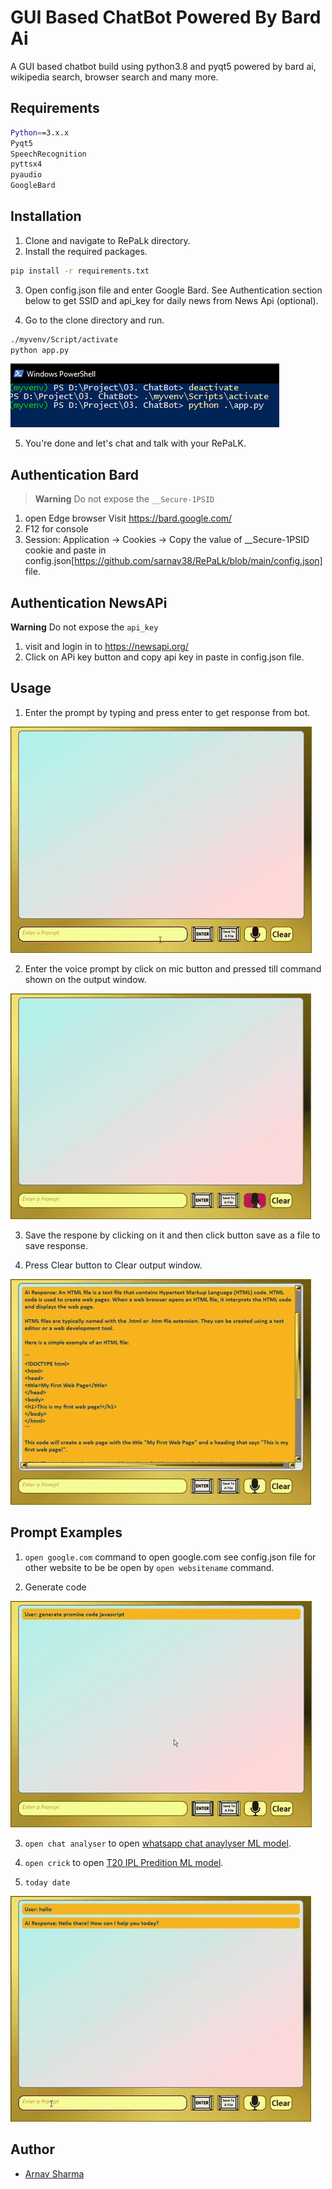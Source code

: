 
# GUI Based ChatBot Powered By Bard Ai

A GUI based chatbot build using python3.8 and pyqt5 powered by bard ai, wikipedia search, browser search and many more. 


## Requirements
```bash
Python==3.x.x
Pyqt5
SpeechRecognition
pyttsx4
pyaudio
GoogleBard
```
## Installation

1. Clone and navigate to RePaLk directory.
2. Install the required packages.

```bash
pip install -r requirements.txt
```
3. Open config.json file and enter Google Bard. See Authentication section below to get SSID and api_key for daily news from News Api (optional).

4. Go to the clone directory and run.

```bash
./myvenv/Script/activate
python app.py
```    
![App Screenshot](https://github.com/sarnav38/RePaLk/blob/main/assests/run_app.PNG)

5. You're done and let's chat and talk with your RePaLK.

## Authentication Bard
>  **Warning** Do not expose the ```__Secure-1PSID```
1. open Edge browser Visit https://bard.google.com/
2. F12 for console
3.  Session: Application → Cookies → Copy the value of __Secure-1PSID cookie and paste in config.json[https://github.com/sarnav38/RePaLk/blob/main/config.json] file.

## Authentication NewsAPi
**Warning** Do not expose the ```api_key```
1. visit and login in to https://newsapi.org/
2. Click on APi key button and copy api key in paste in config.json file.

## Usage
1. Enter the prompt by typing and press enter to get response from bot.

![App Screenshot](https://github.com/sarnav38/RePaLk/blob/main/assests/prompt%20enter.gif)

2. Enter the voice prompt by click on mic button and pressed till command shown on the output window.

![App Screenshot](https://github.com/sarnav38/RePaLk/blob/main/assests/listen%20prompt.gif)

3. Save the respone by clicking on it and then click button save as a file to save response.

4. Press Clear button to Clear output window.

![App Screenshot](https://github.com/sarnav38/RePaLk/blob/main/assests/clear.gif)

## Prompt Examples

1. ```open google.com``` command to open google.com
see config.json file for other website to be be open by ```open websitename``` command.

2. Generate code 

![App Screenshot](https://github.com/sarnav38/RePaLk/blob/main/assests/code.gif)

3. ```open chat analyser``` to open [whatsapp chat anaylyser ML model](https://whatsapchatanz.streamlit.app).

4. ```open crick``` to open [T20 IPL Predition ML model](https://cricpred.streamlit.app).

5. ``` today date ``` 

![App Screenshot](https://github.com/sarnav38/RePaLk/blob/main/assests/dateCommand.gif)

## Author

- [Arnav Sharma](https://www.github.com/sarnav38)
